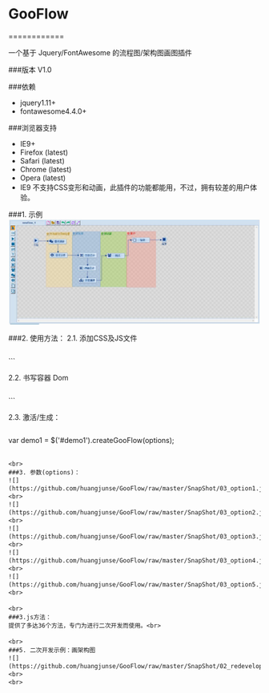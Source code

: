 # GooFlow
============

一个基于 Jquery/FontAwesome 的流程图/架构图画图插件<br>

###版本
V1.0<br>

###依赖
* jquery1.11+<br>
* fontawesome4.4.0+<br>

###浏览器支持
* IE9+<br>
* Firefox (latest)<br>
* Safari (latest)<br>
* Chrome (latest)<br>
* Opera (latest)<br>
* IE9 不支持CSS变形和动画，此插件的功能都能用，不过，拥有较差的用户体验。<br>

###1. 示例
![](https://github.com/huangjunse/GooFlow/raw/master/SnapShot/01_Example.jpg)<br>

###2. 使用方法：
2.1. 添加CSS及JS文件<br>
>```html
<link rel="stylesheet" href="dist/GooFlow.min.css">
<link rel="stylesheet" href="fontawesome/css/font-awesome.min.css">
<script src="dist/jquery.min.js"></script>
<script src="dist/GooFlow.min.js"></script>
```

2.2. 书写容器 Dom <br>
>```html
<div id="demo1"></div>
```

2.3. 激活/生成：<br>
>```javascript
var demo1 = $('#demo1').createGooFlow(options);
```

<br>
###3. 参数(options)：
![](https://github.com/huangjunse/GooFlow/raw/master/SnapShot/03_option1.jpg)<br>
![](https://github.com/huangjunse/GooFlow/raw/master/SnapShot/03_option2.jpg)<br>
![](https://github.com/huangjunse/GooFlow/raw/master/SnapShot/03_option3.jpg)<br>
![](https://github.com/huangjunse/GooFlow/raw/master/SnapShot/03_option4.jpg)<br>
![](https://github.com/huangjunse/GooFlow/raw/master/SnapShot/03_option5.jpg)<br>

<br>
###3.js方法：
提供了多达36个方法，专门为进行二次开发而使用。<br>

<br>
###5. 二次开发示例：画架构图
![](https://github.com/huangjunse/GooFlow/raw/master/SnapShot/02_redevelop.jpg)<br>
<br>